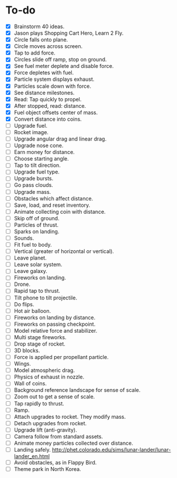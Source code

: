 # To-do

- [x] Brainstorm 40 ideas.
- [x] Jason plays Shopping Cart Hero, Learn 2 Fly.
- [x] Circle falls onto plane.
- [x] Circle moves across screen.
- [x] Tap to add force.
- [x] Circles slide off ramp, stop on ground.
- [x] See fuel meter deplete and disable force.
- [x] Force depletes with fuel.
- [x] Particle system displays exhaust.
- [x] Particles scale down with force.
- [x] See distance milestones.
- [x] Read:  Tap quickly to propel.
- [x] After stopped, read: distance.
- [x] Fuel object offsets center of mass.
- [x] Convert distance into coins.
- [ ] Upgrade fuel.
- [ ] Rocket image.
- [ ] Upgrade angular drag and linear drag.
- [ ] Upgrade nose cone.
- [ ] Earn money for distance.
- [ ] Choose starting angle.
- [ ] Tap to tilt direction.
- [ ] Upgrade fuel type.
- [ ] Upgrade bursts.
- [ ] Go pass clouds.
- [ ] Upgrade mass.
- [ ] Obstacles which affect distance.
- [ ] Save, load, and reset inventory.
- [ ] Animate collecting coin with distance.
- [ ] Skip off of ground.
- [ ] Particles of thrust.
- [ ] Sparks on landing.
- [ ] Sounds.
- [ ] Fit fuel to body.
- [ ] Vertical (greater of horizontal or vertical).
- [ ] Leave planet.
- [ ] Leave solar system.
- [ ] Leave galaxy.
- [ ] Fireworks on landing.
- [ ] Drone.
- [ ] Rapid tap to thrust.
- [ ] Tilt phone to tilt projectile.
- [ ] Do flips.
- [ ] Hot air balloon.
- [ ] Fireworks on landing by distance.
- [ ] Fireworks on passing checkpoint.
- [ ] Model relative force and stabilizer.
- [ ] Multi stage fireworks.
- [ ] Drop stage of rocket.
- [ ] 3D blocks.
- [ ] Force is applied per propellant particle.
- [ ] Wings.
- [ ] Model atmospheric drag.
- [ ] Physics of exhaust in nozzle.
- [ ] Wall of coins.
- [ ] Background reference landscape for sense of scale.
- [ ] Zoom out to get a sense of scale.
- [ ] Tap rapidly to thrust.
- [ ] Ramp.
- [ ] Attach upgrades to rocket.  They modify mass.
- [ ] Detach upgrades from rocket.
- [ ] Upgrade lift (anti-gravity).
- [ ] Camera follow from standard assets.
- [ ] Animate money particles collected over distance.
- [ ] Landing safely. <http://phet.colorado.edu/sims/lunar-lander/lunar-lander_en.html>
- [ ] Avoid obstacles, as in Flappy Bird.
- [ ] Theme park in North Korea.

